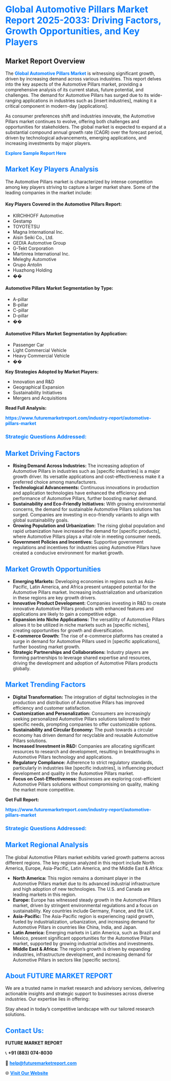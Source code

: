 <h1 style="color: #007BFF;">Global Automotive Pillars Market Report 2025-2033: Driving Factors, Growth Opportunities, and Key Players</h1>

<section id="overview">
<h2>Market Report Overview</h2>
<p>The <a href="https://www.futuremarketreport.com/industry-report/automotive-pillars-market" style="color: #007BFF; text-decoration: none;"><strong>Global Automotive Pillars Market</strong></a> is witnessing significant growth, driven by increasing demand across various industries. This report delves into the key aspects of the Automotive Pillars market, providing a comprehensive analysis of its current status, future potential, and challenges. The demand for Automotive Pillars has surged due to its wide-ranging applications in industries such as [insert industries], making it a critical component in modern-day [applications].</p>
<p>As consumer preferences shift and industries innovate, the Automotive Pillars market continues to evolve, offering both challenges and opportunities for stakeholders. The global market is expected to expand at a substantial compound annual growth rate (CAGR) over the forecast period, driven by technological advancements, emerging applications, and increasing investments by major players.</p>
</section>

<section id="overview">
<p><a href="https://www.futuremarketreport.com/request-sample/reportId=117089" style="color: #007BFF; text-decoration: none;"><strong>Explore Sample Report Here</strong></a></p>
</section>

<section id="key-players">
<h2 style="color: #007BFF;">Market Key Players Analysis</h2>
<p>The Automotive Pillars market is characterized by intense competition among key players striving to capture a larger market share. Some of the leading companies in the market include:</p>
<h4>Key Players Covered in the Automotive Pillars Report:</h4>
<ul><li>KIRCHHOFF Automotive</li><li>Gestamp</li><li>TOYOTETSU</li><li>Magna International Inc.</li><li>Aisin Seiki Co., Ltd.</li><li>GEDIA Automotive Group</li><li>G-Tekt Corporation</li><li>Martinrea International Inc.</li><li>Meleghy Automotive</li><li>Grupo Antolin</li><li>Huazhong Holding</li><li>��</li></ul>
<h4>Automotive Pillars Market Segmentation by Type:</h4>
<ul><li>A-pillar</li><li>B-pillar</li><li>C-pillar</li><li>D-pillar</li><li>��</li></ul>

<h4>Automotive Pillars Market Segmentation by Application:</h4>
<ul><li>Passenger Car</li><li>Light Commercial Vehicle</li><li>Heavy Commercial Vehicle</li><li>��</li></ul>
<p><strong>Key Strategies Adopted by Market Players:</strong></p>
<ul>
<li>Innovation and R&D</li>
<li>Geographical Expansion</li>
<li>Sustainability Initiatives</li>
<li>Mergers and Acquisitions</li>
</ul>
</section>

<section>
<p><strong>Read Full Analysis: </strong></p><a href="https://www.futuremarketreport.com/industry-report/automotive-pillars-market" style="color: #007BFF; text-decoration: none;"><strong>https://www.futuremarketreport.com/industry-report/automotive-pillars-market</strong></a>
<h3 style="color: #007BFF;">Strategic Questions Addressed:</h3>
</section>

<section id="driving-factors">
<h2 style="color: #007BFF;">Market Driving Factors</h2>
<ul>
<li><strong>Rising Demand Across Industries:</strong> The increasing adoption of Automotive Pillars in industries such as [specific industries] is a major growth driver. Its versatile applications and cost-effectiveness make it a preferred choice among manufacturers.</li>
<li><strong>Technological Advancements:</strong> Continuous innovations in production and application technologies have enhanced the efficiency and performance of Automotive Pillars, further boosting market demand.</li>
<li><strong>Sustainability and Eco-Friendly Initiatives:</strong> With growing environmental concerns, the demand for sustainable Automotive Pillars solutions has surged. Companies are investing in eco-friendly variants to align with global sustainability goals.</li>
<li><strong>Growing Population and Urbanization:</strong> The rising global population and rapid urbanization have increased the demand for [specific products], where Automotive Pillars plays a vital role in meeting consumer needs.</li>
<li><strong>Government Policies and Incentives:</strong> Supportive government regulations and incentives for industries using Automotive Pillars have created a conducive environment for market growth.</li>
</ul>
</section>

<section id="growth-opportunities">
<h2 style="color: #007BFF;">Market Growth Opportunities</h2>
<ul>
<li><strong>Emerging Markets:</strong> Developing economies in regions such as Asia-Pacific, Latin America, and Africa present untapped potential for the Automotive Pillars market. Increasing industrialization and urbanization in these regions are key growth drivers.</li>
<li><strong>Innovative Product Development:</strong> Companies investing in R&D to create innovative Automotive Pillars products with enhanced features and applications are likely to gain a competitive edge.</li>
<li><strong>Expansion into Niche Applications:</strong> The versatility of Automotive Pillars allows it to be utilized in niche markets such as [specific niches], creating opportunities for growth and diversification.</li>
<li><strong>E-commerce Growth:</strong> The rise of e-commerce platforms has created a surge in demand for Automotive Pillars used in [specific applications], further boosting market growth.</li>
<li><strong>Strategic Partnerships and Collaborations:</strong> Industry players are forming partnerships to leverage shared expertise and resources, driving the development and adoption of Automotive Pillars products globally.</li>
</ul>
</section>

<section id="trending-factors">
<h2 style="color: #007BFF;">Market Trending Factors</h2>
<ul>
<li><strong>Digital Transformation:</strong> The integration of digital technologies in the production and distribution of Automotive Pillars has improved efficiency and customer satisfaction.</li>
<li><strong>Customization and Personalization:</strong> Consumers are increasingly seeking personalized Automotive Pillars solutions tailored to their specific needs, prompting companies to offer customizable options.</li>
<li><strong>Sustainability and Circular Economy:</strong> The push towards a circular economy has driven demand for recyclable and reusable Automotive Pillars solutions.</li>
<li><strong>Increased Investment in R&D:</strong> Companies are allocating significant resources to research and development, resulting in breakthroughs in Automotive Pillars technology and applications.</li>
<li><strong>Regulatory Compliance:</strong> Adherence to strict regulatory standards, particularly in industries like [specific industries], is influencing product development and quality in the Automotive Pillars market.</li>
<li><strong>Focus on Cost-Effectiveness:</strong> Businesses are exploring cost-efficient Automotive Pillars solutions without compromising on quality, making the market more competitive.</li>
</ul>
</section>

<section>
<p><strong>Get Full Report: </strong></p><a href="https://www.futuremarketreport.com/industry-report/automotive-pillars-market" style="color: #007BFF; text-decoration: none;"><strong>https://www.futuremarketreport.com/industry-report/automotive-pillars-market</strong></a>
<h3 style="color: #007BFF;">Strategic Questions Addressed:</h3>
</section>


<section id="regional-analysis">
<h2 style="color: #007BFF;">Market Regional Analysis</h2>
<p>The global Automotive Pillars market exhibits varied growth patterns across different regions. The key regions analyzed in this report include North America, Europe, Asia-Pacific, Latin America, and the Middle East & Africa:</p>
<ul>
<li><strong>North America:</strong> This region remains a dominant player in the Automotive Pillars market due to its advanced industrial infrastructure and high adoption of new technologies. The U.S. and Canada are leading markets in this region.</li>
<li><strong>Europe:</strong> Europe has witnessed steady growth in the Automotive Pillars market, driven by stringent environmental regulations and a focus on sustainability. Key countries include Germany, France, and the U.K.</li>
<li><strong>Asia-Pacific:</strong> The Asia-Pacific region is experiencing rapid growth, fueled by industrialization, urbanization, and increasing demand for Automotive Pillars in countries like China, India, and Japan.</li>
<li><strong>Latin America:</strong> Emerging markets in Latin America, such as Brazil and Mexico, present significant opportunities for the Automotive Pillars market, supported by growing industrial activities and investments.</li>
<li><strong>Middle East & Africa:</strong> The region’s growth is driven by expanding industries, infrastructure development, and increasing demand for Automotive Pillars in sectors like [specific sectors].</li>
</ul>
</section>

<footer>
<h2 style="color: #007BFF;">About FUTURE MARKET REPORT</h2>
<p>We are a trusted name in market research and advisory services, delivering actionable insights and strategic support to businesses across diverse industries. Our expertise lies in offering:</p>

<p>Stay ahead in today’s competitive landscape with our tailored research solutions.</p>

<h2 style="color: #007BFF;">Contact Us:</h2>
<p><strong>FUTURE MARKET REPORT</strong></p>
<p>📞 <strong>+91 (883) 074-8030</strong></p>
<p>📧 <strong><a href="mailto:help@futuremarketreport.com" style="color: #007BFF;">help@futuremarketreport.com</a></strong></p>
<p>🌐 <strong><a href="https://www.futuremarketreport.com/" style="color: #007BFF;">Visit Our Website</a></strong></p>
</footer>